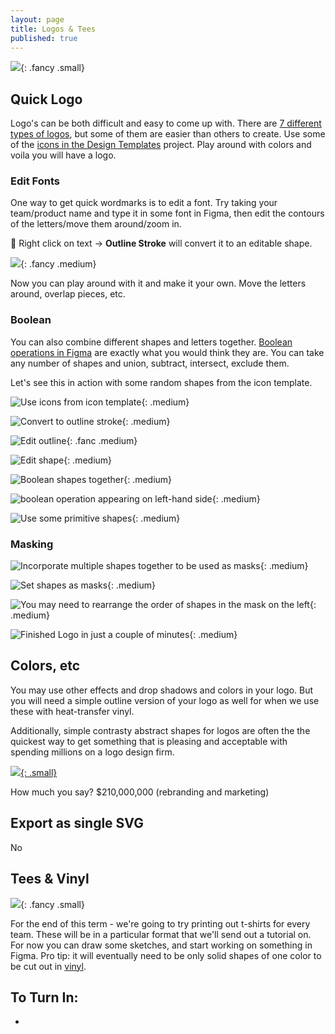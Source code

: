 ```yaml
---
layout: page
title: Logos & Tees
published: true
---
```



![](img/heat-transfer0.gif){: .fancy .small}

## Quick Logo

Logo's can be both difficult and easy to come up with.  There are [7 different types of logos](https://99designs.ca/blog/tips/types-of-logos/), but some of them are easier than others to create.   Use some of the [icons in the Design Templates](https://www.figma.com/file/9jbm8rHDqoEpXZTLnXp7To/Evericons?node-id=0%3A1) project.  Play around with colors and voila you will have a logo.

### Edit Fonts

One way to get quick wordmarks is to edit a font. Try taking your team/product name and type it in some font in Figma, then edit the contours of the letters/move them around/zoom in.

🚀 Right click on text -> **Outline Stroke** will convert it to an editable shape.

![](img/figma-outline.gif){: .fancy .medium}<br>

Now you can play around with it and make it your own. Move the letters around, overlap pieces, etc. 

### Boolean

You can also combine different shapes and letters together.  [Boolean operations in Figma](https://help.figma.com/article/65-boolean-operations) are exactly what you would think they are.  You can take any number of shapes and union, subtract, intersect, exclude them. 

Let's see this in action with some random shapes from the icon template. 

![Use icons from icon template](img/logo/01-use-icons-from-icon-template.jpg){:  .medium}<br>

![Convert to outline stroke](img/logo/02-convert-to-outline-stroke.jpg){:  .medium}<br>

![Edit outline](img/logo/03-edit-outline.jpg){: .fanc .medium}<br>

![Edit shape](img/logo/04-edit-shape.jpg){:  .medium}<br>

![Boolean shapes together](img/logo/05-boolean-shapes.jpg){:  .medium}<br>

![boolean operation appearing on left-hand side](img/logo/06-note-booleans-in-lefthandside.jpg){:  .medium}<br>

![Use some primitive shapes](img/logo/07-create-primatives.jpg){:  .medium}<br>

### Masking

![Incorporate multiple shapes together to be used as masks](img/logo/08-can-combine.jpg){:  .medium}<br>

![Set shapes as masks](img/logo/09-use-as-mask.jpg){:  .medium}<br>

![You may need to rearrange the order of shapes in the mask on the left](img/logo/10-rearrange-mask-order.jpg){:  .medium}<br>

![Finished Logo in just a couple of minutes](img/logo/11-such-logo-wow.jpg){:  .medium}<br>


## Colors, etc

You may use other effects and drop shadows and colors in your logo.  But you will need a simple outline version of your logo as well for when we use these with heat-transfer vinyl. 

Additionally, simple contrasty abstract shapes for logos are often the the quickest way to get something that is pleasing and acceptable with spending millions on a logo design firm. 

[![](img/logo/bp-logo.jpg){:  .small}](https://www.bp.com/en/global/corporate/who-we-are/our-brands/the-bp-brand.html)

How much you say?  $210,000,000 (rebranding and marketing)




## Export as single SVG

No


## Tees & Vinyl

![](img/heat-transfer1.gif){: .fancy .small}


For the end of this term - we're going to try printing out t-shirts for every team. These will be in a particular format that we'll send out a tutorial on.  For now you can draw some sketches, and start working on something in Figma. Pro tip: it will eventually need to be only solid shapes of one color to be cut out in [vinyl](https://www.instructables.com/id/Vinyl-Cut-Heat-Transfer-T-Shirts/). 




## To Turn In:
* 